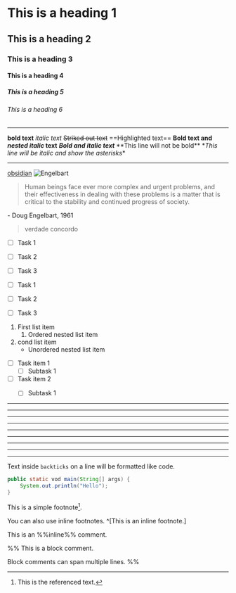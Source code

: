 # This is a heading 1
## This is a heading 2
### This is a heading 3
#### This is a heading 4
##### This is a heading 5
###### This is a heading 6
----
**bold text**
*italic text*
~~Striked out text~~
==Highlighted text==
**Bold text and _nested italic_ text**
***Bold and italic text***
\*\*This line will not be bold\*\*
\**This line will be italic and show the asterisks*\*

----
[obsidian](https://help.obsidian.md/syntax)
![Engelbart](https://history-computer.com/ModernComputer/Basis/images/Engelbart.jpg)
> Human beings face ever more complex and urgent problems, and their effectiveness in dealing with these problems is a matter that is critical to the stability and continued progress of society.

\- Doug Engelbart, 1961

> verdade 
> concordo

- [ ] Task 1
- [ ] Task 2
- [ ] Task 3


- [ ] Task 1
- [ ] Task 2
- [ ] Task 3

1. First list item
	1. Ordered nested list item
2. cond list item
	-  Unordered nested list item

- [ ] Task item 1
	- [ ] Subtask 1
- [ ] Task item 2
	- [ ] Subtask 1


***
****
* * *
---
----
- - -
___
____
_ _ _

Text inside `backticks` on a line will be formatted like code.

```java
public static vod main(String[] args) {
	System.out.println("Hello");
}
```

This is a simple footnote[^1].

[^1]: This is the referenced text.
[^2]: Add 2 spaces at the start of each new line.
  This lets you write footnotes that span multiple lines.
[^note]: Named footnotes still appear as numbers, but can make it easier to identify and link references.

You can also use inline footnotes. ^[This is an inline footnote.]

This is an %%inline%% comment.

%%
This is a block comment.

Block comments can span multiple lines.
%%
